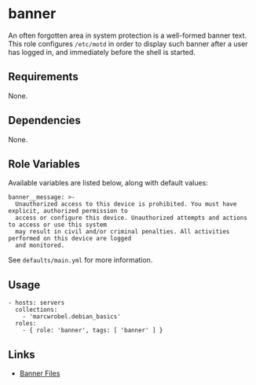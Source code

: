 # banner

An often forgotten area in system protection is a well-formed banner text. This role configures
`/etc/motd` in order to display such banner after a user has logged in, and immediately before the
shell is started.

## Requirements

None.

## Dependencies

None.

## Role Variables

Available variables are listed below, along with default values:

    banner__message: >-
      Unauthorized access to this device is prohibited. You must have explicit, authorized permission to
      access or configure this device. Unauthorized attempts and actions to access or use this system
      may result in civil and/or criminal penalties. All activities performed on this device are logged
      and monitored.

See `defaults/main.yml` for more information.

## Usage

    - hosts: servers
      collections:
        - 'marcwrobel.debian_basics'
      roles:
        - { role: 'banner', tags: [ 'banner' ] }

## Links

- [Banner Files](https://wiki.centos.org/TipsAndTricks/BannerFiles)
